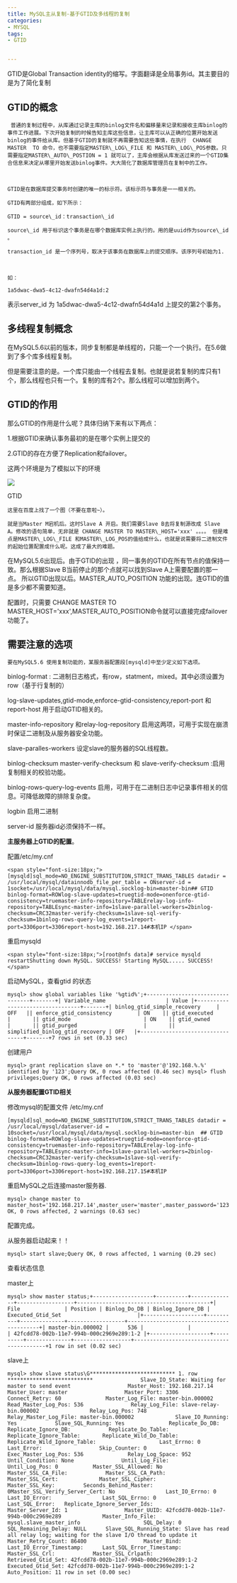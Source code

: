 ```yaml
---
title: MySQL主从复制-基于GTID及多线程的复制
categories:
- MYSQL 
tags:
- GTID


---
```

GTID是Global Transaction identity的缩写。字面翻译是全局事务id。其主要目的是为了简化复制


  

GTID的概念
-------

     普通的复制过程中，从库通过记录主库的binlog文件名和偏移量来记录和接收主库binlog的事件工作进展。下次开始复制的时候告知主库这些信息，让主库可以从正确的位置开始发送binlog的事件给从库。但基于GTID的复制就不再需要告知这些事情，在执行  CHANGE  MASTER  TO 命令，也不需要指定MASTER\_LOG\_FILE 和 MASTER\_LOG\_POS参数。只需要指定MASTER\_AUTO\_POSTION = 1 就可以了，主库会根据从库发送过来的一个GTID集合信息来决定从哪里开始发送binlog事件。大大简化了数据库管理员在复制中的工作。

  

    GTID是在数据库提交事务时创建的唯一的标示符。该标示符与事务是一一相关的。

    GTID有两部分组成，如下所示：

    GTID = source\_id：transaction\_id 

    source\_id 用于标识这个事务是在哪个数据库实例上执行的。用的是uuid作为source\_id 。

    transaction_id 是一个序列号，取决于该事务在数据库上的提交顺序。该序列号初始为1.

  

    如：

    1a5dwac-dwa5-4c12-dwafn54d4a1d:2

表示server_id 为 1a5dwac-dwa5-4c12-dwafn54d4a1d 上提交的第2个事务。

  

多线程复制概念
-------

   在MySQL5.6以前的版本，同步复制都是单线程的，只能一个一个执行。在5.6做到了多个库多线程复制。

但是需要注意的是。一个库只能由一个线程去复制。也就是说若复制的库只有1个，那么线程也只有一个。复制的库有2个。那么线程可以增加到两个。

  

GTID的作用
-------

那么GTID的作用是什么呢？具体归纳下来有以下两点：

   1.根据GTID来确认事务最初的是在哪个实例上提交的

   2.GTID的存在方便了Replication和failover。

  

 这两个环境是为了模拟以下的环境

![](https://images2018.cnblogs.com/blog/1279115/201809/1279115-20180911152701586-732588717.png)  

  

GTID 

  

    这里在百度上找了一个图（不要在意啦~）。

    就是当Master M宕机后。这时Slave A 开启。我们需要Slave B去将复制源改成 Slave A。修改的语句简单，无非就是 CHANGE MASTER TO MASTER\_HOST='xxx' 。。。。 但是难点是MASTER\_LOG\_FILE 和MASTER\_LOG_POS的值给成什么，也就是说需要将二进制文件的起始位置配置成什么呢。这成了最大的难题。

  

   在MySQL5.6出现后。由于GTID的出现 ，同一事务的GTID在所有节点的值保持一致。那么根据Slave B当前停止的那个点就可以找到Slave A上需要配置的那一点。 所以GTID出现以后。MASTER\_AUTO\_POSITION 功能的出现。连GTID的值是多少都不需要知道。

配置时，只需要  CHANGE MASTER TO MASTER\_HOST='xxx',MASTER\_AUTO_POSITION命令就可以直接完成failover 功能了。

  

需要注意的选项
-------

    要在MySQL5.6 使用复制功能的，某服务器配置段[mysqld]中至少定义如下选项。

  

binlog-format : 二进制日志格式，有row，statment，mixed。其中必须设置为row（基于行复制的）

log-slave-updates,gtid-mode,enforce-gtid-consistency,report-port 和 report-host 用于启动GTID相关的。

master-info-repository 和relay-log-repository 启用这两项，可用于实现在崩溃时保证二进制及从服务器安全功能。

slave-paralles-workers 设定slave的服务器的SQL线程数。

binlog-checksum master-verify-checksum 和 slave-verify-checksum :启用复制相关的校验功能。

binlog-rows-query-log-events 启用，可用于在二进制日志中记录事件相关的信息。可降低故障的排除复杂度。

logbin 启用二进制

server-id 服务器id必须保持不一样。

  

**主服务器上GTID的配置**。

配置/etc/my.cnf

    <span style="font-size:18px;">[mysqld]sql_mode=NO_ENGINE_SUBSTITUTION,STRICT_TRANS_TABLES datadir = /usr/local/mysql/datainnodb_file_per_table = ONserver-id = 1socket=/usr/local/mysql/data/mysql.socklog-bin=master-bin## GTID binlog-format=ROWlog-slave-updates=truegtid-mode=onenforce-gtid-consistency=truemaster-info-repository=TABLErelay-log-info-repository=TABLEsync-master-info=1slave-parallel-workers=2binlog-checksum=CRC32master-verify-checksum=1slave-sql-verify-checksum=1binlog-rows-query-log_events=1report-port=3306port=3306report-host=192.168.217.14#本机IP </span>

重启mysqld

    <span style="font-size:18px;">[root@nfs data]# service mysqld restartShutting down MySQL. SUCCESS! Starting MySQL..... SUCCESS! </span>

  

  
启动MySQL，查看gtid 的状态

    mysql> show global variables like '%gtid%';+---------------------------------+-------+| Variable_name                   | Value |+---------------------------------+-------+| binlog_gtid_simple_recovery     | OFF   || enforce_gtid_consistency        | ON    || gtid_executed                   |       || gtid_mode                       | ON    || gtid_owned                      |       || gtid_purged                     |       || simplified_binlog_gtid_recovery | OFF   |+---------------------------------+-------+7 rows in set (0.33 sec)

  
创建用户

    mysql> grant replication slave on *.* to 'master'@'192.168.%.%' identified by '123';Query OK, 0 rows affected (0.46 sec) mysql> flush privileges;Query OK, 0 rows affected (0.03 sec)

  
  

**从服务器配置GTID相关**

修改mysql的配置文件 /etc/my.cnf

    [mysqld]sql_mode=NO_ENGINE_SUBSTITUTION,STRICT_TRANS_TABLES datadir = /usr/local/mysql/dataserver-id = 10socket=/usr/local/mysql/data/mysql.socklog-bin=master-bin  ## GTID binlog-format=ROWlog-slave-updates=truegtid-mode=onenforce-gtid-consistency=truemaster-info-repository=TABLErelay-log-info-repository=TABLEsync-master-info=1slave-parallel-workers=2binlog-checksum=CRC32master-verify-checksum=1slave-sql-verify-checksum=1binlog-rows-query-log_events=1report-port=3306port=3306report-host=192.168.217.15#本机IP

重启MySQL之后连接master服务器.

    mysql> change master to master_host='192.168.217.14',master_user='master',master_password='123',master_auto_position=1;Query OK, 0 rows affected, 2 warnings (0.63 sec)

  

配置完成。

从服务器启动起来！！

    mysql> start slave;Query OK, 0 rows affected, 1 warning (0.29 sec)

  
  

  

查看状态信息  

master上

    mysql> show master status;+-------------------+----------+--------------+------------------+------------------------------------------+| File              | Position | Binlog_Do_DB | Binlog_Ignore_DB | Executed_Gtid_Set                        |+-------------------+----------+--------------+------------------+------------------------------------------+| master-bin.000002 |      536 |              |                  | 42fcdd78-002b-11e7-994b-000c2969e289:1-2 |+-------------------+----------+--------------+------------------+------------------------------------------+1 row in set (0.02 sec)

slave上

    mysql> show slave status\G*************************** 1. row ***************************               Slave_IO_State: Waiting for master to send event                  Master_Host: 192.168.217.14                  Master_User: master                  Master_Port: 3306                Connect_Retry: 60              Master_Log_File: master-bin.000002          Read_Master_Log_Pos: 536               Relay_Log_File: slave-relay-bin.000002                Relay_Log_Pos: 748        Relay_Master_Log_File: master-bin.000002             Slave_IO_Running: Yes            Slave_SQL_Running: Yes              Replicate_Do_DB:           Replicate_Ignore_DB:            Replicate_Do_Table:        Replicate_Ignore_Table:       Replicate_Wild_Do_Table:   Replicate_Wild_Ignore_Table:                    Last_Errno: 0                   Last_Error:                  Skip_Counter: 0          Exec_Master_Log_Pos: 536              Relay_Log_Space: 952              Until_Condition: None               Until_Log_File:                 Until_Log_Pos: 0           Master_SSL_Allowed: No           Master_SSL_CA_File:            Master_SSL_CA_Path:               Master_SSL_Cert:             Master_SSL_Cipher:                Master_SSL_Key:         Seconds_Behind_Master: 0Master_SSL_Verify_Server_Cert: No                Last_IO_Errno: 0                Last_IO_Error:                Last_SQL_Errno: 0               Last_SQL_Error:   Replicate_Ignore_Server_Ids:              Master_Server_Id: 1                  Master_UUID: 42fcdd78-002b-11e7-994b-000c2969e289             Master_Info_File: mysql.slave_master_info                    SQL_Delay: 0          SQL_Remaining_Delay: NULL      Slave_SQL_Running_State: Slave has read all relay log; waiting for the slave I/O thread to update it           Master_Retry_Count: 86400                  Master_Bind:       Last_IO_Error_Timestamp:      Last_SQL_Error_Timestamp:                Master_SSL_Crl:            Master_SSL_Crlpath:            Retrieved_Gtid_Set: 42fcdd78-002b-11e7-994b-000c2969e289:1-2            Executed_Gtid_Set: 42fcdd78-002b-11e7-994b-000c2969e289:1-2                Auto_Position: 11 row in set (0.00 sec)
